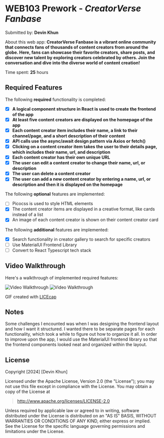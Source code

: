# WEB103 Prework - *CreatorVerse Fanbase*

Submitted by: **Devin Khun**

About this web app: **CreatorVerse Fanbase is a vibrant online community that connects fans of thousands of content creators from around the globe. Here, fans can showcase their favorite creators, share posts, and discover new talent by exploring creators celebrated by others. Join the conversation and dive into the diverse world of content creation!**

Time spent: **25** hours

## Required Features

The following **required** functionality is completed:

<!-- 👉🏿👉🏿👉🏿 Make sure to check off completed functionality below -->
- [x] **A logical component structure in React is used to create the frontend of the app**
- [x] **At least five content creators are displayed on the homepage of the app**
- [x] **Each content creator item includes their name, a link to their channel/page, and a short description of their content**
- [x] **API calls use the async/await design pattern via Axios or fetch()**
- [x] **Clicking on a content creator item takes the user to their details page, which includes their name, url, and description**
- [x] **Each content creator has their own unique URL**
- [x] **The user can edit a content creator to change their name, url, or description**
- [x] **The user can delete a content creator**
- [x] **The user can add a new content creator by entering a name, url, or description and then it is displayed on the homepage**

The following **optional** features are implemented:

- [ ] Picocss is used to style HTML elements
- [x] The content creator items are displayed in a creative format, like cards instead of a list
- [x] An image of each content creator is shown on their content creator card

The following **additional** features are implemented:

* [x] Search functionality in creator gallery to search for specific creators
* [ ] Use MaterialUI Frontend Library
* [ ] Convert to React Typescript tech stack

## Video Walkthrough

Here's a walkthrough of implemented required features:

<img src='https://i.imgur.com/mGpNmBq.gif' title='Video Walkthrough' width='' alt='Video Walkthrough' />
<img src='/public/CreatorVerseVideo.gif' title='Video Walkthrough' width='' alt='Video Walkthrough' />

<!-- Replace this with whatever GIF tool you used! -->
GIF created with [LICEcap](https://www.cockos.com/licecap/)
<!-- Recommended tools:
[Kap](https://getkap.co/) for macOS
[ScreenToGif](https://www.screentogif.com/) for Windows
[peek](https://github.com/phw/peek) for Linux. -->

## Notes

Some challenges I encounted was when I was designing the frontend layout and how I want it structured. I wanted there to be separate pages for each functionality, which took a while to figure out how to organize it all. In order to improve upon the app, I would use the MaterialUI frontend library so that the frontend components looked neat and organized within the layout.

## License

Copyright [2024] [Devin Khun]

Licensed under the Apache License, Version 2.0 (the "License"); you may not use this file except in compliance with the License. You may obtain a copy of the License at

> http://www.apache.org/licenses/LICENSE-2.0

Unless required by applicable law or agreed to in writing, software distributed under the License is distributed on an "AS IS" BASIS, WITHOUT WARRANTIES OR CONDITIONS OF ANY KIND, either express or implied. See the License for the specific language governing permissions and limitations under the License.
